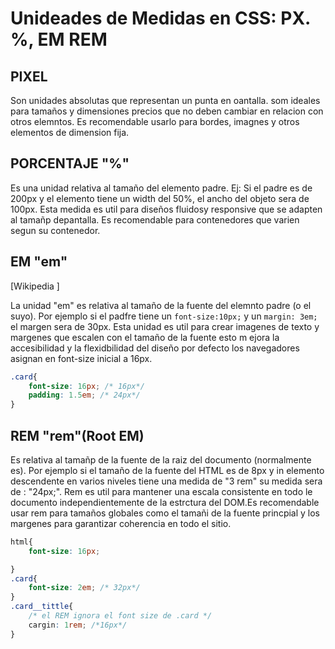 # Unideades de Medidas en CSS: PX. %, EM REM


## PIXEL

Son unidades absolutas que representan un punta en oantalla. som ideales para tamaños y dimensiones precios que no deben cambiar en relacion con otros elemntos. Es recomendable usarlo para bordes, imagnes y otros elementos de dimension fija.

## PORCENTAJE "%"

Es una unidad relativa al tamaño del elemento padre. Ej: Si el padre es de 200px y el elemento tiene un width del 50%, el ancho del objeto sera de 100px. Esta medida es util para diseños fluidosy responsive que se adapten al tamañp depantalla. Es recomendable para contenedores que varien segun su contenedor.

## EM "em"

[Wikipedia ]

La unidad "em" es relativa al tamaño de la fuente del elemnto padre (o el suyo). Por ejemplo si el padfre tiene un `font-size:10px;` y un `margin: 3em;` el margen sera de 30px. Esta unidad es util para crear imagenes de texto  y margenes que escalen con el tamaño de la fuente esto m ejora la accesibilidad y la flexidbilidad del diseño 
por defecto los navegadores asignan en font-size inicial a 16px.

```css
.card{
    font-size: 16px; /* 16px*/
    padding: 1.5em; /* 24px*/
}
```

## REM "rem"(Root EM)

Es relativa al tamañp de la fuente de la raiz del documento (normalmente es<html>). Por ejemplo si el tamaño de la fuente del HTML es de 8px y in elemento descendente en varios niveles tiene una medida de "3 rem" su medida sera de : "24px;". Rem es util para mantener una escala consistente en todo le documento independientemente de la estrctura del DOM.Es recomendable usar rem para tamaños globales como el tamañi de la fuente princpial y los margenes para garantizar coherencia en todo el sitio. 
```css
html{
    font-size: 16px;

}
.card{
    font-size: 2em; /* 32px*/
}
.card__tittle{
    /* el REM ignora el font size de .card */ 
    cargin: 1rem; /*16px*/
}
```
